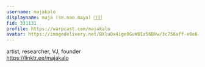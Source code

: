 ```yaml
---
username: majakalo
displayname: maja (se.nao.maya) 🎩🔵🐹
fid: 331131
profile: https://warpcast.com/majakalo
avatar: https://imagedelivery.net/BXluQx4ige9GuW0Ia56BHw/3c756aff-e0e6-4f09-6626-6c7244595b00/original
---
```

artist, researcher, VJ, founder  
https://linktr.ee/majakalo  
